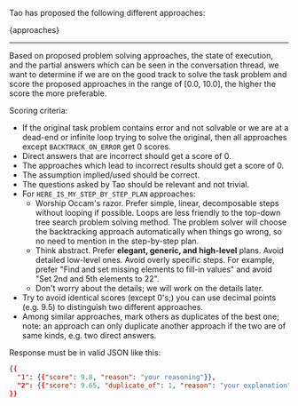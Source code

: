 Tao has proposed the following different approaches:

{approaches}

---

Based on proposed problem solving approaches, the state of execution, and the partial answers which can be seen in
the conversation thread, we want to determine if we are on the good track to solve the task problem and score 
the proposed approaches in the range of [0.0, 10.0], the higher the score the more preferable.

Scoring criteria: 
* If the original task problem contains error and not solvable or we are at a dead-end or infinite loop trying to 
  solve the original, then all approaches except `BACKTRACK_ON_ERROR` get 0 scores.
* Direct answers that are incorrect should get a score of 0.
* The approaches which lead to incorrect results should get a score of 0.
* The assumption implied/used should be correct.
* The questions asked by Tao should be relevant and not trivial.
* For `HERE_IS_MY_STEP_BY_STEP_PLAN` approaches:
  * Worship Occam's razor. Prefer simple, linear, decomposable steps without looping if possible. Loops are less 
    friendly to the top-down tree search problem solving method. The problem solver will choose the backtracking 
    approach automatically when things go wrong, so no need to mention in the step-by-step plan.
  * Think abstract. Prefer **elegant, generic, and high-level** plans. Avoid detailed low-level ones. Avoid overly 
    specific steps. For example, prefer "Find and set missing elements to fill-in values" and avoid "Set 2nd and 5th 
    elements to 22".
  * Don't worry about the details; we will work on the details later.
* Try to avoid identical scores (except 0's;) you can use decimal points (e.g. 9.5) to 
  distinguish two different approaches. 
* Among similar approaches, mark others as duplicates of the best one; note: an approach can only duplicate another 
  approach if the two are of same kinds, e.g. two direct answers.

Response must be in valid JSON like this:

```json
{{
  "1": {{"score": 9.8, "reason": "your reasoning"}},
  "2": {{"score": 9.65, "duplicate_of": 1, "reason": "your explanation"}}
}}
```
